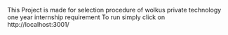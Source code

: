 This Project is made for selection procedure of wolkus private technology one year internship requirement
To run simply click on http://localhost:3001/
